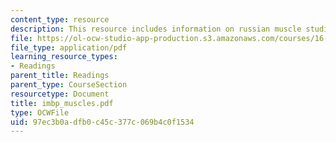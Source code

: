 ```yaml
---
content_type: resource
description: This resource includes information on russian muscle studies.
file: https://ol-ocw-studio-app-production.s3.amazonaws.com/courses/16-423j-aerospace-biomedical-and-life-support-engineering-spring-2006/97ec3b0adfb0c45c377c069b4c0f1534_imbp_muscles.pdf
file_type: application/pdf
learning_resource_types:
- Readings
parent_title: Readings
parent_type: CourseSection
resourcetype: Document
title: imbp_muscles.pdf
type: OCWFile
uid: 97ec3b0a-dfb0-c45c-377c-069b4c0f1534
---
```

